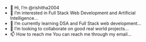 - 👋 Hi, I’m @rishitha2004
- 👀 I’m interested in Full Stack Web Development and Artificial Intelligence...
- 🌱 I’m currently learning DSA and Full Stack web development...
- 💞️ I’m looking to collaborate on good real world projects...
- 📫 How to reach me You can reach me through my email...

<!---
rishitha2004/rishitha2004 is a ✨ special ✨ repository because its `README.md` (this file) appears on your GitHub profile.
You can click the Preview link to take a look at your changes.
--->

